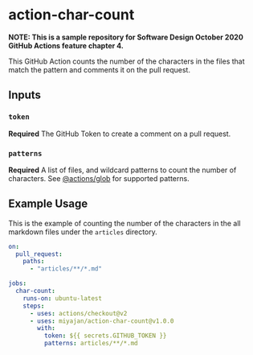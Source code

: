 # action-char-count

**NOTE: This is a sample repository for Software Design October 2020 GitHub Actions feature chapter 4.**

<!-- アクションが実行する内容 -->
This GitHub Action counts the number of the characters in the files that match the pattern and comments it on the pull request.


<!-- インプットの説明 -->
## Inputs

### `token`

**Required** The GitHub Token to create a comment on a pull request.

### `patterns`

**Required** A list of files, and wildcard patterns to count the number of characters. See [@actions/glob](https://github.com/actions/toolkit/tree/master/packages/glob) for supported patterns.

<!-- 使用例 -->
## Example Usage

This is the example of counting the number of the characters in the all markdown files under the `articles` directory.

```yaml
on:
  pull_request:
    paths:
      - "articles/**/*.md"

jobs:
  char-count:
    runs-on: ubuntu-latest
    steps:
      - uses: actions/checkout@v2
      - uses: miyajan/action-char-count@v1.0.0
        with:
          token: ${{ secrets.GITHUB_TOKEN }}
          patterns: articles/**/*.md
```
